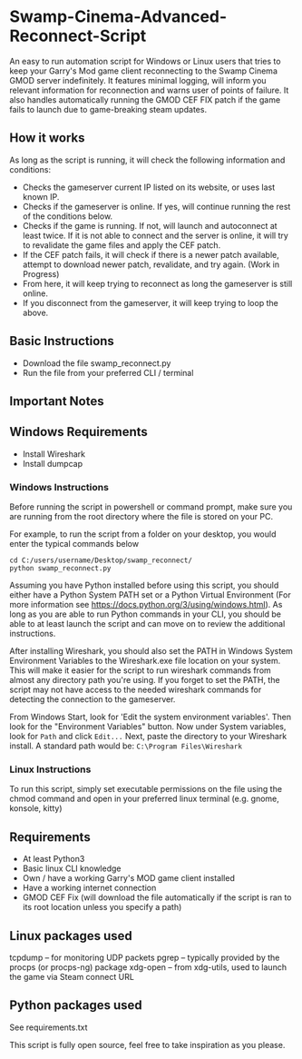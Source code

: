 # Swamp-Cinema-Advanced-Reconnect-Script
An easy to run automation script for Windows or Linux users that tries to keep your Garry's Mod game client reconnecting to the Swamp Cinema GMOD server indefinitely.
It features minimal logging, will inform you relevant information for reconnection and warns user of points of failure.
It also handles automatically running the GMOD CEF FIX patch if the game fails to launch due to game-breaking steam updates.

## How it works
As long as the script is running, it will check the following information and conditions:

- Checks the gameserver current IP listed on its website, or uses last known IP.
- Checks if the gameserver is online. If yes, will continue running the rest of the conditions below.
- Checks if the game is running. If not, will launch and autoconnect at least twice. If it is not able to connect and the server is online, it will try to revalidate the game files and apply the CEF patch.
- If the CEF patch fails, it will check if there is a newer patch available, attempt to download newer patch, revalidate, and try again. (Work in Progress)
- From here, it will keep trying to reconnect as long the gameserver is still online.
- If you disconnect from the gameserver, it will keep trying to loop the above.

## Basic Instructions
- Download the file swamp_reconnect.py
- Run the file from your preferred CLI / terminal

## Important Notes

## Windows Requirements
- Install Wireshark
- Install dumpcap

### Windows Instructions
Before running the script in powershell or command prompt, make sure you are running from the root directory where the file is stored on your PC.

For example, to run the script from a folder on your desktop, you would enter the typical commands below

```
cd C:/users/username/Desktop/swamp_reconnect/
python swamp_reconnect.py
```

Assuming you have Python installed before using this script, you should either have a Python System PATH set or a Python Virtual Environment (For more information see https://docs.python.org/3/using/windows.html). As long as you are able to run Python commands in your CLI, you should be able to at least launch the script and can move on to review the additional instructions.

After installing Wireshark, you should also set the PATH in Windows System Environment Variables to the Wireshark.exe file location on your system. This will make it easier for the script to run wireshark commands from almost any directory path you're using. If you forget to set the PATH, the script may not have access to the needed wireshark commands for detecting the connection to the gameserver.

From Windows Start, look for 'Edit the system environment variables'. Then look for the "Environment Variables" button. Now under System variables, look for `Path` and click `Edit...` Next, paste the directory to your Wireshark install. A standard path would be: `C:\Program Files\Wireshark`

### Linux Instructions
To run this script, simply set executable permissions on the file using the chmod command and open in your preferred linux terminal (e.g. gnome, konsole, kitty)

## Requirements
- At least Python3
- Basic linux CLI knowledge
- Own / have a working Garry's MOD game client installed
- Have a working internet connection
- GMOD CEF Fix (will download the file automatically if the script is ran to its root location unless you specify a path)

## Linux packages used
tcpdump – for monitoring UDP packets
pgrep – typically provided by the procps (or procps-ng) package
xdg-open – from xdg-utils, used to launch the game via Steam connect URL

## Python packages used
See requirements.txt

This script is fully open source, feel free to take inspiration as you please.
